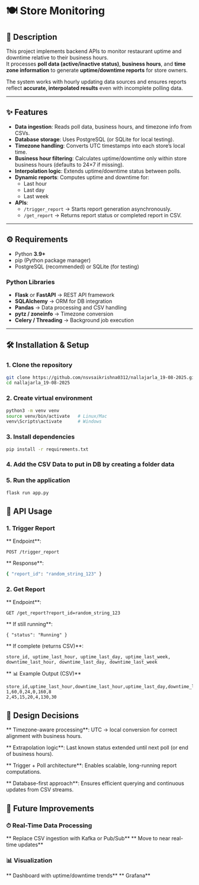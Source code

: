 # 🍽️ Store Monitoring

## 📌 Description
This project implements backend APIs to monitor restaurant uptime and downtime relative to their business hours.  
It processes **poll data (active/inactive status)**, **business hours**, and **time zone information** to generate **uptime/downtime reports** for store owners.  

The system works with hourly updating data sources and ensures reports reflect **accurate, interpolated results** even with incomplete polling data.  

---

## ✨ Features
- **Data ingestion**: Reads poll data, business hours, and timezone info from CSVs.  
- **Database storage**: Uses PostgreSQL (or SQLite for local testing).  
- **Timezone handling**: Converts UTC timestamps into each store’s local time.  
- **Business hour filtering**: Calculates uptime/downtime only within store business hours (defaults to 24×7 if missing).  
- **Interpolation logic**: Extends uptime/downtime status between polls.  
- **Dynamic reports**: Computes uptime and downtime for:
  - Last hour
  - Last day
  - Last week  
- **APIs**:
  - `/trigger_report` → Starts report generation asynchronously.  
  - `/get_report` → Returns report status or completed report in CSV.  

---

## ⚙️ Requirements
- Python **3.9+**
- pip (Python package manager)
- PostgreSQL (recommended) or SQLite (for testing)

### Python Libraries
- **Flask** or **FastAPI** → REST API framework  
- **SQLAlchemy** → ORM for DB integration  
- **Pandas** → Data processing and CSV handling  
- **pytz / zoneinfo** → Timezone conversion  
- **Celery / Threading** → Background job execution  

---

## 🛠️ Installation & Setup

### 1. Clone the repository
```bash
git clone https://github.com/nsvsaikrishna0312/nallajarla_19-08-2025.git
cd nallajarla_19-08-2025
```

### 2. Create virtual environment
```bash
python3 -m venv venv
source venv/bin/activate   # Linux/Mac
venv\Scripts\activate      # Windows
```

### 3. Install dependencies
```bash
pip install -r requirements.txt
```
### 4. Add the CSV Data to put in DB by creating a folder data

### 5. Run the application
```bash
flask run app.py
```

## 🚀 API Usage
### 1. Trigger Report

** Endpoint**:
``` http
POST /trigger_report
```

** Response**:
``` bash
{ "report_id": "random_string_123" }
```

### 2. Get Report

** Endpoint**:
```http
GET /get_report?report_id=random_string_123
```

** If still running**:
```http
{ "status": "Running" }
```

** If complete (returns CSV)**:
``` csv
store_id, uptime_last_hour, uptime_last_day, uptime_last_week,
downtime_last_hour, downtime_last_day, downtime_last_week
```

** 📊 Example Output (CSV)**
```
store_id,uptime_last_hour,downtime_last_hour,uptime_last_day,downtime_last_day,uptime_last_week,downtime_last_week
1,60,0,24,0,160,8
2,45,15,20,4,130,30
```


## 🧠 Design Decisions

** Timezone-aware processing**: UTC → local conversion for correct alignment with business hours.

** Extrapolation logic**: Last known status extended until next poll (or end of business hours).

** Trigger + Poll architecture**: Enables scalable, long-running report computations.

** Database-first approach**: Ensures efficient querying and continuous updates from CSV streams.


## 🔮 Future Improvements

### ⏱ Real-Time Data Processing

** Replace CSV ingestion with Kafka or Pub/Sub**
** Move to near real-time updates**

### 📊 Visualization

** Dashboard with uptime/downtime trends**
** Grafana**


